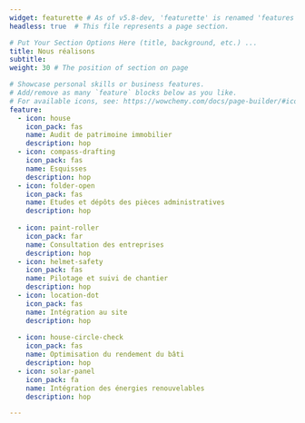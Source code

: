 ```yaml
---
widget: featurette # As of v5.8-dev, 'featurette' is renamed 'features'
headless: true  # This file represents a page section.

# Put Your Section Options Here (title, background, etc.) ...
title: Nous réalisons
subtitle:
weight: 30 # The position of section on page

# Showcase personal skills or business features.
# Add/remove as many `feature` blocks below as you like.
# For available icons, see: https://wowchemy.com/docs/page-builder/#icons compass-drafting
feature:
  - icon: house
    icon_pack: fas
    name: Audit de patrimoine immobilier
    description: hop
  - icon: compass-drafting
    icon_pack: fas
    name: Esquisses
    description: hop
  - icon: folder-open
    icon_pack: fas
    name: Etudes et dépôts des pièces administratives
    description: hop
    
  - icon: paint-roller
    icon_pack: far
    name: Consultation des entreprises
    description: hop
  - icon: helmet-safety
    icon_pack: fas
    name: Pilotage et suivi de chantier
    description: hop
  - icon: location-dot
    icon_pack: fas
    name: Intégration au site
    description: hop
    
  - icon: house-circle-check
    icon_pack: fas
    name: Optimisation du rendement du bâti
    description: hop
  - icon: solar-panel
    icon_pack: fa
    name: Intégration des énergies renouvelables
    description: hop

---
```

